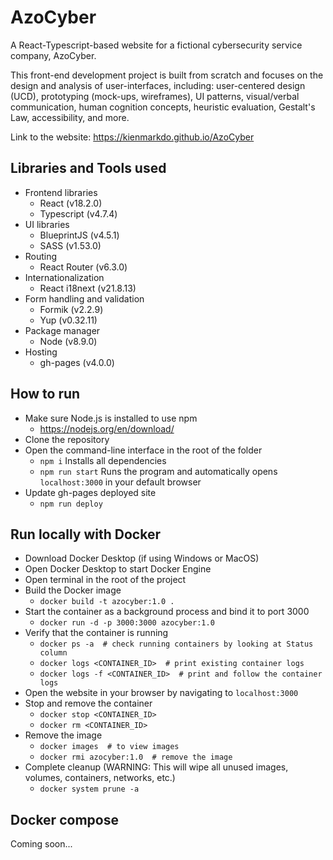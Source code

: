 # AzoCyber

A React-Typescript-based website for a fictional cybersecurity service company, AzoCyber.

This front-end development project is built from scratch and focuses on the design and analysis of user-interfaces, including: user-centered design (UCD), prototyping (mock-ups, wireframes), UI patterns, visual/verbal communication, human cognition concepts, heuristic evaluation, Gestalt's Law, accessibility, and more.

Link to the website: https://kienmarkdo.github.io/AzoCyber

## Libraries and Tools used

- Frontend libraries
  - React (v18.2.0)
  - Typescript (v4.7.4)
- UI libraries
  - BlueprintJS (v4.5.1)
  - SASS (v1.53.0)
- Routing
  - React Router (v6.3.0)
- Internationalization
  - React i18next (v21.8.13)
- Form handling and validation
  - Formik (v2.2.9)
  - Yup (v0.32.11)
- Package manager
  - Node (v8.9.0)
- Hosting
  - gh-pages (v4.0.0)

## How to run

- Make sure Node.js is installed to use npm
  - https://nodejs.org/en/download/
- Clone the repository
- Open the command-line interface in the root of the folder
  - `npm i` Installs all dependencies
  - `npm run start` Runs the program and automatically opens `localhost:3000` in your default browser
- Update gh-pages deployed site
  - `npm run deploy`

## Run locally with Docker
- Download Docker Desktop (if using Windows or MacOS)
- Open Docker Desktop to start Docker Engine
- Open terminal in the root of the project
- Build the Docker image
  - `docker build -t azocyber:1.0 .`
- Start the container as a background process and bind it to port 3000
  - `docker run -d -p 3000:3000 azocyber:1.0`
- Verify that the container is running
  - `docker ps -a  # check running containers by looking at Status column`
  - `docker logs <CONTAINER_ID>  # print existing container logs`
  - `docker logs -f <CONTAINER_ID>  # print and follow the container logs`
- Open the website in your browser by navigating to `localhost:3000`
- Stop and remove the container
  - `docker stop <CONTAINER_ID>`
  - `docker rm <CONTAINER_ID>`
- Remove the image
  - `docker images  # to view images`
  - `docker rmi azocyber:1.0  # remove the image`
- Complete cleanup (WARNING: This will wipe all unused images, volumes, containers, networks, etc.)
  - `docker system prune -a`

## Docker compose
Coming soon...
